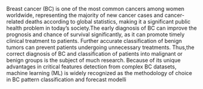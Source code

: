 Breast cancer (BC) is one of the most common cancers among women worldwide, representing the majority of new cancer cases and cancer-related deaths according to global statistics, making it a significant public health problem in today’s society.The early diagnosis of BC can improve the prognosis and chance of survival significantly, as it can promote timely clinical treatment to patients. Further accurate classification of benign tumors can prevent patients undergoing unnecessary treatments. Thus,the correct diagnosis of BC and classification of patients into malignant or benign groups is the subject of much research. Because of its unique advantages in critical features detection from complex BC datasets, machine learning (ML) is widely recognized as the methodology of choice in BC pattern classification and forecast modelli
